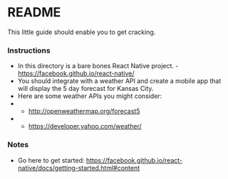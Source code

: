 # README #

This little guide should enable you to get cracking.

### Instructions ###

* In this directory is a bare bones React Native project. - https://facebook.github.io/react-native/
* You should integrate with a weather API and create a mobile app that will display the 5 day forecast for Kansas City.
* Here are some weather APIs you might consider:
*  - http://openweathermap.org/forecast5
*  - https://developer.yahoo.com/weather/

### Notes ###
* Go here to get started: https://facebook.github.io/react-native/docs/getting-started.html#content